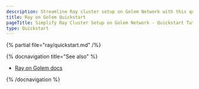```yaml
---
description: Streamline Ray cluster setup on Golem Network with this quickstart guide.
title: Ray on Golem Quickstart
pageTitle: Simplify Ray Cluster Setup on Golem Network - Quickstart Tutorial
type: Quickstart
---
```


{% partial file="ray/quickstart.md" /%}

{% docnavigation title="See also" %}

- [Ray on Golem docs](/docs/en/creators/ray)

{% /docnavigation %}
